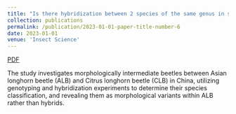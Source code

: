 ```yaml
---
title: "Is there hybridization between 2 species of the same genus in sympatry? - The genetic relationships between Anoplophora glabripennis, Anoplophora chinensis, and putative hybrids"
collection: publications
permalink: /publication/2023-01-01-paper-title-number-6
date: 2023-01-01
venue: 'Insect Science'
---
```


<a href='http://mimingcui.github.io/files/InsectScience2023_Qin.pdf'>PDF</a>

The study investigates morphologically intermediate beetles between Asian longhorn beetle (ALB) and Citrus longhorn beetle (CLB)  in China, utilizing genotyping and hybridization experiments to determine their species classification, and revealing them as morphological variants within ALB rather than hybrids.
